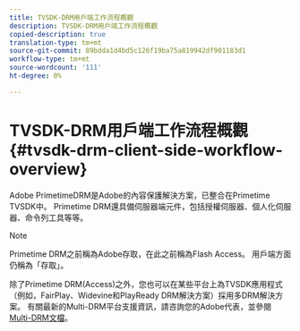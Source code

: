 ```yaml
---
title: TVSDK-DRM用戶端工作流程概觀
description: TVSDK-DRM用戶端工作流程概觀
copied-description: true
translation-type: tm+mt
source-git-commit: 89bdda1d4bd5c126f19ba75a819942df901183d1
workflow-type: tm+mt
source-wordcount: '111'
ht-degree: 0%

---
```



# TVSDK-DRM用戶端工作流程概觀{#tvsdk-drm-client-side-workflow-overview}

Adobe PrimetimeDRM是Adobe的內容保護解決方案，已整合在Primetime TVSDK中。 Primetime DRM還具備伺服器端元件，包括授權伺服器、個人化伺服器、命令列工具等等。

>[!NOTE]
>
>Primetime DRM之前稱為Adobe存取，在此之前稱為Flash Access。 用戶端方面仍稱為「存取」。

除了Primetime DRM(Access)之外，您也可以在某些平台上為TVSDK應用程式（例如，FairPlay、Widevine和PlayReady DRM解決方案）採用多DRM解決方案。 有關最新的Multi-DRM平台支援資訊，請咨詢您的Adobe代表，並參閱[ Multi-DRM文檔](../multi-drm-workflows/title-page/overview.md)。
